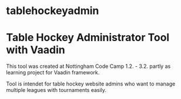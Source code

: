 tablehockeyadmin
================

Table Hockey Administrator Tool with Vaadin
===========================================

This tool was created at Nottingham Code Camp 1.2. - 3.2. partly as learning project for Vaadin framework.

Tool is intendet for table hockey website admins who want to manage multiple leagues with tournaments easily.
